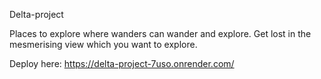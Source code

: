 Delta-project

Places to explore where wanders can wander and explore.
Get lost in the mesmerising view which you want to explore.

Deploy here: https://delta-project-7uso.onrender.com/
